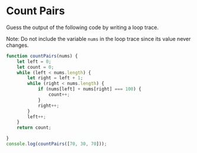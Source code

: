 # Count Pairs

Guess the output of the following code by writing a loop trace.

Note: Do not include the variable `nums` in the loop trace since its value never changes.


```js
function countPairs(nums) {
    let left = 0;
    let count = 0;
    while (left < nums.length) {
        let right = left + 1;
        while (right < nums.length) {
            if (nums[left] + nums[right] === 100) {
                count++;
            }
            right++;
        }
        left++;
    }
    return count;

}
console.log(countPairs([70, 30, 70]));
```
